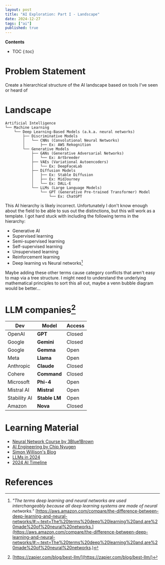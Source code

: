 ```yaml
---
layout: post
title: "AI Exploration: Part I - Landscape"
date: 2024-12-27
tags: ["ai"]
published: true
---
```


**Contents**
* TOC
{:toc}

# Problem Statement

Create a hierarchical structure of the AI landscape based on tools I've seen or heard of

# Landscape

```
Artificial Intelligence
└── Machine Learning
    └── Deep Learning-Based Models (a.k.a. neural networks)
        ├── Discriminative Models
        │   └── CNNs (Convolutional Neural Networks)  
        │       ├── Ex: AWS Rekognition    
        └── Generative Models
            ├── GANs (Generative Adversarial Networks)
            │   └── Ex: Artbreeder                
            ├── VAEs (Variational Autoencoders)
            │   └── Ex: DeepFaceLab              
            ├── Diffusion Models
            │   ├── Ex: Stable Diffusion
            │   ├── Ex: MidJourney
            │   └── Ex: DALL-E
            └── LLMs (Large Language Models)
                └── GPT (Generative Pre-trained Transformer) Model
                    └── Ex: ChatGPT            
```                           

This AI hierarchy is likely incorrect. Unfortunately I don't know enough about the field to be able to sus out the distinctions, but this will work as a template. I got hard stuck with including the following terms in the hierarchy: 

* Generative AI
* Supervised learning
* Semi-supervised learning
* Self-supervised learning
* Unsupervised learning
* Reinforcement learning
* Deep learning vs Neural networks[^1]

Maybe adding these other terms cause category conflicts that aren't easy to map via a tree structure. I might need to understand the underlying mathematical principles to sort this all out, maybe a venn bubble diagram would be better...

# LLM companies[^2]

| **Dev**       | **Model**     | **Access** |
|---------------|---------------|------------|
| OpenAI        | **GPT**       | Closed     |
| Google        | **Gemini**    | Closed     |
| Google        | **Gemma**     | Open       |
| Meta          | **Llama**     | Open       |
| Anthropic     | **Claude**    | Closed     |
| Cohere        | **Command**   | Closed     |
| Microsoft     | **Phi-4**     | Open       |
| Mistral AI    | **Mistral**   | Open       |
| Stability AI  | **Stable LM** | Open       |
| Amazon        | **Nova**      | Closed     |

# Learning Material

* [Neural Network Course by 3Blue1Brown](https://www.youtube.com/playlist?list=PLZHQObOWTQDNU6R1_67000Dx_ZCJB-3pi)
* [AI Engineering by Chip Nyugen](https://www.amazon.com/AI-Engineering-Building-Applications-Foundation-ebook/dp/B0DPLNK9GN/)
* [Simon Willison's Blog](https://simonwillison.net/tags/ai/)
* [LLMs in 2024](https://simonwillison.net/2024/Dec/31/llms-in-2024/#prompt-driven-app-generation-is-a-commodity-already)
* [2024 AI Timeline](https://huggingface.co/spaces/reach-vb/2024-ai-timeline)

# References

[^1]: *"The terms deep learning and neural networks are used interchangeably because all deep learning systems are made of neural networks."* [https://aws.amazon.com/compare/the-difference-between-deep-learning-and-neural-networks/#:~:text=The%20terms%20deep%20learning%20and,are%20made%20of%20neural%20networks.](https://aws.amazon.com/compare/the-difference-between-deep-learning-and-neural-networks/#:~:text=The%20terms%20deep%20learning%20and,are%20made%20of%20neural%20networks.)

[^2]: [https://zapier.com/blog/best-llm/](https://zapier.com/blog/best-llm/)